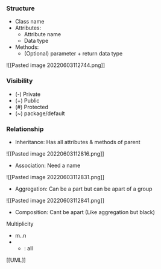 ### Structure

-   Class name
-   Attributes:
    -   Attribute name
    -   Data type
-   Methods:
    -   (Optional) parameter + return data type

![[Pasted image 20220603112744.png]]

### Visibility

-   (-) Private
-   (+) Public
-   (#) Protected
-   (~) package/default

### Relationship

-   Inheritance: Has all attributes & methods of parent

![[Pasted image 20220603112816.png]]

-   Association: Need a name

![[Pasted image 20220603112831.png]]

-   Aggregation: Can be a part but can be apart of a group

![[Pasted image 20220603112841.png]]

-   Composition: Cant be apart (Like aggregation but black)

Multiplicity

-   m..n
-   -   : all

[[UML]]